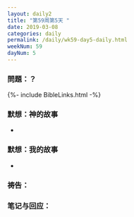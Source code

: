 ```yaml
---
layout: daily2
title: "第59周第5天 "
date: 2019-03-08
categories: daily
permalink: /daily/wk59-day5-daily.html
weekNum: 59
dayNum: 5
---
```


### 問題：？

{%- include BibleLinks.html -%}

### 默想：神的故事 
+ 

### 默想：我的故事

+

### 祷告：

### 笔记与回应：
